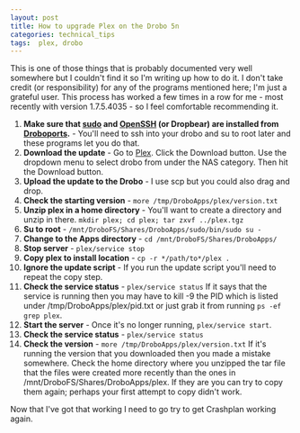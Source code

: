 ```yaml
---
layout: post
title: How to upgrade Plex on the Drobo 5n
categories: technical_tips
tags:  plex, drobo
---
```

This is one of those things that is probably documented very well somewhere but
I couldn't find it so I'm writing up how to do it. I don't take credit (or
  responsibility) for any of the programs mentioned here; I'm just a grateful
  user. This process has worked a few times in a row for me - most recently with version 1.7.5.4035 - so I feel comfortable recommending it.

1. **Make sure that [sudo](http://www.droboports.com/app-repository/sudo/) and
[OpenSSH](http://www.droboports.com/app-repository/openssh/) (or Dropbear) are installed from
[Droboports](http://www.droboports.com/).** - You'll need to ssh into your drobo
and su to root later and these programs let you do that.
1. **Download the update** - Go to [Plex](https://www.plex.tv/downloads/).
Click the Download button. Use the dropdown menu to select drobo from under
 the NAS category. Then hit the Download button.
1. **Upload the update to the Drobo** - I use scp but you could also drag and drop.
1. **Check the starting version** - ```more /tmp/DroboApps/plex/version.txt```
1. **Unzip plex in a home directory** - You'll want to create a directory and
unzip in there. ```mkdir plex; cd plex; tar zxvf ../plex.tgz```
1. **Su to root** - ```/mnt/DroboFS/Shares/DroboApps/sudo/bin/sudo su -```
1. **Change to the Apps directory** - ```cd /mnt/DroboFS/Shares/DroboApps/```
1. **Stop server** - ```plex/service stop```
1. **Copy plex to install location** - ```cp -r */path/to*/plex .```
1. **Ignore the update script** - If you run the update script you'll need to
repeat the copy step.
1. **Check the service status** - ```plex/service status``` If it says that the
service is running then you may have to kill -9 the PID which is
  listed under /tmp/DroboApps/plex/pid.txt or just grab it from running
  ```ps -ef grep plex```.
1. **Start the server** - Once it's no longer running, ```plex/service start```.
1. **Check the service status** - ```plex/service status```
1. **Check the version** - ```more /tmp/DroboApps/plex/version.txt``` If it's
running the version that you downloaded then you made a mistake somewhere.
Check the home directory where you unzipped the tar file that the files were
created more recently than the ones in /mnt/DroboFS/Shares/DroboApps/plex. If
they are you can try to copy them again; perhaps your first attempt to copy
didn't work.

Now that I've got that working I need to go try to get Crashplan working again.
